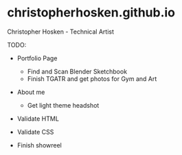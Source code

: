 # christopherhosken.github.io
Christopher Hosken - Technical Artist

TODO:
 - Portfolio Page
    - Find and Scan Blender Sketchbook
    - Finish TGATR and get photos for Gym and Art

 - About me
   - Get light theme headshot

 - Validate HTML
 - Validate CSS
 
 - Finish showreel